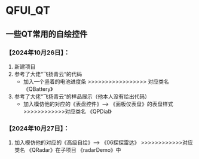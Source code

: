 # QFUI_QT
## 一些QT常用的自绘控件


### 【2024年10月26日】：
1. 新建项目
2. 参考了大佬“飞扬青云“的代码
    * 加入一个竖着的电池进度条    >>>>>>>>>>>>>>>>>   对应类名    《QBattery》
3. 参考了大佬“飞扬青云“的样品展示（他本人没有给出代码）
    * 加入模仿他的对应的《表盘控件》--> 《面板仪表盘》的表盘样式      >>>>>>>>>>>>对应类名 《QPDial》
### 【2024年10月27日】：
1. 加入模仿他的对应的《高级自绘》--> 《06探探雷达》      >>>>>>>>>>>>对应类名 《QRadar》在子项目 《radarDemo》中
